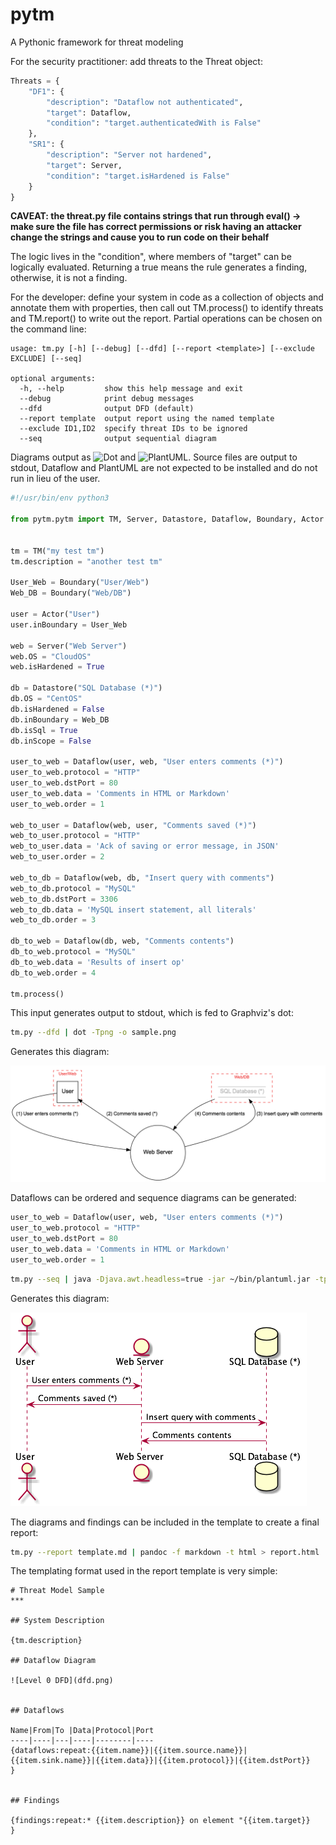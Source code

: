 # pytm

A Pythonic framework for threat modeling

For the security practitioner: add threats to the Threat object:

```python
Threats = {
    "DF1": {
        "description": "Dataflow not authenticated",
        "target": Dataflow,
        "condition": "target.authenticatedWith is False"
    },
    "SR1": {
        "description": "Server not hardened",
        "target": Server,
        "condition": "target.isHardened is False"
    }
}
```

**CAVEAT: the threat.py file contains strings that run through eval\(\) -&gt; make sure the file has correct permissions or risk having an attacker change the strings and cause you to run code on their behalf**

The logic lives in the "condition", where members of "target" can be logically evaluated. Returning a true means the rule generates a finding, otherwise, it is not a finding.

For the developer: define your system in code as a collection of objects and annotate them with properties, then call out TM.process\(\) to identify threats and TM.report\(\) to write out the report. Partial operations can be chosen on the command line:

```text
usage: tm.py [-h] [--debug] [--dfd] [--report <template>] [--exclude EXCLUDE] [--seq]

optional arguments:
  -h, --help         show this help message and exit
  --debug            print debug messages
  --dfd              output DFD (default)
  --report template  output report using the named template
  --exclude ID1,ID2  specify threat IDs to be ignored
  --seq              output sequential diagram
```

Diagrams output as ![Dot](https://graphviz.gitlab.io/) and ![PlantUML](https://plantuml.com/). Source files are output to stdout, Dataflow and PlantUML are not expected to be installed and do not run in lieu of the user.



```python
#!/usr/bin/env python3

from pytm.pytm import TM, Server, Datastore, Dataflow, Boundary, Actor


tm = TM("my test tm")
tm.description = "another test tm"

User_Web = Boundary("User/Web")
Web_DB = Boundary("Web/DB")

user = Actor("User")
user.inBoundary = User_Web

web = Server("Web Server")
web.OS = "CloudOS"
web.isHardened = True

db = Datastore("SQL Database (*)")
db.OS = "CentOS"
db.isHardened = False
db.inBoundary = Web_DB
db.isSql = True
db.inScope = False

user_to_web = Dataflow(user, web, "User enters comments (*)")
user_to_web.protocol = "HTTP"
user_to_web.dstPort = 80
user_to_web.data = 'Comments in HTML or Markdown'
user_to_web.order = 1

web_to_user = Dataflow(web, user, "Comments saved (*)")
web_to_user.protocol = "HTTP"
web_to_user.data = 'Ack of saving or error message, in JSON'
web_to_user.order = 2

web_to_db = Dataflow(web, db, "Insert query with comments")
web_to_db.protocol = "MySQL"
web_to_db.dstPort = 3306
web_to_db.data = 'MySQL insert statement, all literals'
web_to_db.order = 3

db_to_web = Dataflow(db, web, "Comments contents")
db_to_web.protocol = "MySQL"
db_to_web.data = 'Results of insert op'
db_to_web.order = 4

tm.process()

```

This input generates output to stdout, which is fed to Graphviz's dot:

```bash
tm.py --dfd | dot -Tpng -o sample.png
```

Generates this diagram:

![dfd.png](.gitbook/assets/dfd.png)

Dataflows can be ordered and sequence diagrams can be generated:

```python
user_to_web = Dataflow(user, web, "User enters comments (*)")
user_to_web.protocol = "HTTP"
user_to_web.dstPort = 80
user_to_web.data = 'Comments in HTML or Markdown'
user_to_web.order = 1
```

```bash
tm.py --seq | java -Djava.awt.headless=true -jar ~/bin/plantuml.jar -tpng > seq.png
```

Generates this diagram:

![seq.png](.gitbook/assets/seq.png)

The diagrams and findings can be included in the template to create a final report:

```bash
tm.py --report template.md | pandoc -f markdown -t html > report.html
```
The templating format used in the report template is very simple:

```text
# Threat Model Sample
***

## System Description

{tm.description}

## Dataflow Diagram

![Level 0 DFD](dfd.png)


## Dataflows

Name|From|To |Data|Protocol|Port
----|----|---|----|--------|----
{dataflows:repeat:{{item.name}}|{{item.source.name}}|{{item.sink.name}}|{{item.data}}|{{item.protocol}}|{{item.dstPort}}
}


## Findings

{findings:repeat:* {{item.description}} on element "{{item.target}}
}

```
